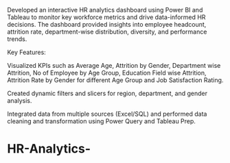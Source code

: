 Developed an interactive HR analytics dashboard using Power BI and Tableau to monitor key workforce metrics and drive data-informed HR decisions. The dashboard provided insights into employee headcount, attrition rate, department-wise distribution, diversity, and performance trends.

Key Features:

Visualized KPIs such as Average Age, Attrition by Gender, Department wise Attrition, No of Employee by Age Group, Education Field wise Attrition, Attrition Rate by Gender for different Age Group and Job Satisfaction Rating.

Created dynamic filters and slicers for region, department, and gender analysis.

Integrated data from multiple sources (Excel/SQL) and performed data cleaning and transformation using Power Query and Tableau Prep.
# HR-Analytics-
